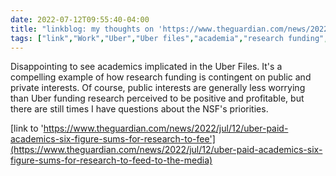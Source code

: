 ---date: 2022-07-12T09:55:40-04:00title: "linkblog: my thoughts on 'https://www.theguardian.com/news/2022/jul/12/uber-paid-academics-six-figure-sums-for-research-to-fee'"tags: ["link","Work","Uber","Uber files","academia","research funding","grants"]---Disappointing to see academics implicated in the Uber Files. It's a compelling example of how research funding is contingent on public and private interests. Of course, public interests are generally less worrying than Uber funding research perceived to be positive and profitable, but there are still times I have questions about the NSF's priorities. [link to 'https://www.theguardian.com/news/2022/jul/12/uber-paid-academics-six-figure-sums-for-research-to-fee'](https://www.theguardian.com/news/2022/jul/12/uber-paid-academics-six-figure-sums-for-research-to-feed-to-the-media)